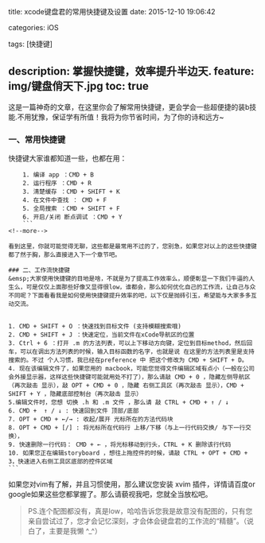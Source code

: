 
title: xcode键盘君的常用快捷键及设置
date: 2015-12-10 19:06:42

categories: iOS
 
tags: [快捷键]

description: 掌握快捷键，效率提升半边天.
feature: img/键盘俏天下.jpg
toc: true
---
这是一篇神奇的文章，在这里你会了解常用快捷键，更会学会一些超便捷的装b技能.不用犹豫，保证学有所值！我将为你节省时间，为了你的诗和远方~


### 一、常用快捷键

快捷键大家谁都知道一些，也都在用：

```
	1. 编译 app ：CMD + B 
	2. 运行程序 ：CMD + R 
	3. 清楚缓存 ：CMD + SHIFT + K 
	4. 在文件中查找 ： CMD + F 
	5. 全局搜索 ：CMD + SHIFT + F 
	6. 开启/关闭 断点调试 ：CMD + Y 
	```
<!--more-->

看到这里，你就可能觉得无聊，这些都是最常用不过的了，您别急，如果您对以上的这些快捷键都了然于胸，那么直接进入下一个章节吧。

### 二、工作流快捷键
&emsp;大家使用快捷键的目地是啥，不就是为了提高工作效率么，顺便彰显一下我们牛逼的人生么，可是仅仅上面那些好像又显得很low，谁都会，那么如何优化自己的工作流，让自己与众不同呢？下面看看我是如何使用快捷键提升效率的吧，以下仅是抛砖引玉，希望能与大家多多互动交流。


```
	1. CMD + SHIFT + O ：快速找到目标文件 (支持模糊搜索哦)
	2. CMD + SHIFT + J ：快速定位，当前文件在xCode导航区的位置
	3. Ctrl + 6 ：打开 .m 的方法列表，可以上下移动方向键，定位到目标method，然后回车，可以在调出方法列表的时候，输入目标函数的名字，也就是说 在这里的方法列表里是支持搜索的。不过 个人习惯，我已经在preference 中 把这个修改为 CMD + SHIFT + D。
	4. 现在该编辑文件了，如果您用的 macbook，可能您觉得文件编辑区域有点小（一般在公司会外接显示器，这样这些快捷键可能就用处不打了），那么请敲 CMD + 0 ，隐藏左侧导航区（再次敲击 显示），敲 OPT + CMD + 0 ，隐藏 右侧工具区（再次敲击 显示），CMD + SHIFT + Y ，隐藏底部控制台（再次敲击 显示） 
	5.编辑文件时，您想 切换 .h 和 .m 文件 ，那么请 敲 CTRL + CMD + ↑ / ↓
	6. CMD +  ↑ / ↓ : 快速回到文件 顶部/底部
	7. OPT + CMD + ←/→ : 收起/展开 光标所在的方法代码块
	8. OPT + CMD + [/] : 将光标所在代码行 上移/下移（与上一行代码交换/ 与下一行交换），
	9. 快速删除一行代码： CMD + ← ，将光标移动到行头，CTRL + K 删除该行代码
	10. 如果您正在编辑storyboard ，想往上拖控件的时候，请敲 CTRL + OPT + CMD + 3，快速进入右侧工具区底部的控件区域	
	```

如果您对vim有了解，并且习惯使用，那么建议您安装 xvim 插件，详情请百度or google如果这些您都掌握了。那么请藐视我吧，您就全当放松吧。

> PS.连个配图都没有，真是low，哈哈告诉您我是故意没有配图的，只有您亲自尝试过了，您才会记忆深刻，才会体会键盘君的工作流的“精髓”。（说白了，主要是我懒 ^_^）



